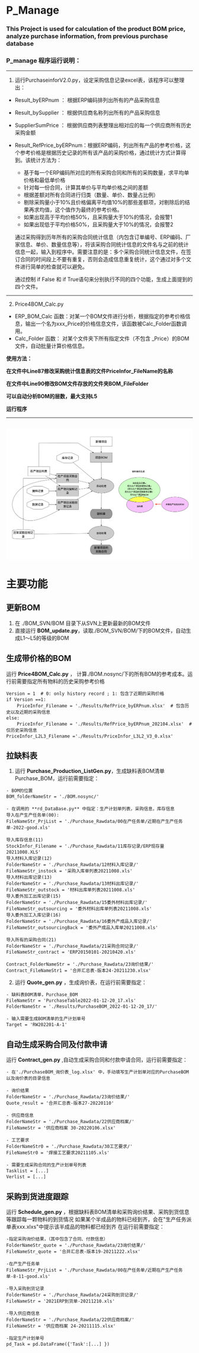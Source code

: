# P_Manage
### This Project is used for calculation of the product BOM price, analyze purchase information, from previous purchase database

### P_manage 程序运行说明：
***
1. 运行PurchaseinforV2.0.py，设定采购信息记录excel表，该程序可以整理出：
  - Result_byERPnum ： 根据ERP编码排列出所有的产品采购信息
  - Result_bySupplier ： 根据供应商名称列出所有的产品采购信息
  - SupplierSumPrice ： 根据供应商列表整理出相对应的每一个供应商所有历史采购金额
  - Result_RefPrice_byERPnum：根据ERP编码，列出所有产品的参考价格，这个参考价格是根据历史记录的所有该产品的采购价格，通过统计方式计算得到。该统计方法为：
      - 基于每一个ERP编码所对应的所有采购合同和所有的采购数量，求平均单价格和最低单价格
      - 针对每一份合同，计算其单价与平均单价格之间的差额
      - 根据差额对所有合同进行归类（数量、单价、数量占比例）
      - 剔除采购量小于10%且价格偏离平均值10%的那些差额项，对剔除后的结果再求均值，这个值作为最终的参考价格。
      - 如果出现高于平均价格50%，且采购量大于10%的情况，会报警1
      - 如果出现低于平均价格50%，且采购量大于10%的情况，会报警2

    通过采购得到历年所有的采购合同统计信息（内包含订单编号、ERP编码、厂家信息、单价、数量信息等），将该采购合同统计信息的文件名与之前的统计信息一起，输入到程序中。需要注意的是：多个采购合同统计信息文件，在签订合同的时间段上不要有重复，否则会造成信息重复统计，这个通过对多个文件进行简单的检查就可以避免。

    通过控制 if False 和 if True语句来分别执行不同的四个功能，生成上面提到的四个文件。
***
2. Price4BOM_Calc.py
  - ERP_BOM_Calc 函数：对某一个BOM文件进行分析，根据指定的参考价格信息，输出一个名为xxx_Price的价格信息文件，该函数被Calc_Folder函数调用。
  - Calc_Folder 函数： 对某个文件夹下所有指定文件（不包含 _Price）的BOM文件，自动批量计算价格信息。
  
  **使用方法：**
  
  **在文件中Line87修改采购统计信息表的文件PriceInfor_FileName的名称**
  
  **在文件中Line90修改BOM文件存放的文件夹BOM_FileFolder**
  
  **可以自动分析BOM的层数，最大支持L5**
  
  **运行程序**
  
  ---
  
  ![image](https://github.com/Myfro9/P_Manage/blob/Branch1/IMG/chart1.png)
  ---
  
# 主要功能
## 更新BOM
  
  1. 在 ./BOM_SVN/BOM 目录下从SVN上更新最新的BOM文件
  2. 直接运行 **BOM_update.py**，读取./BOM_SVN/BOM/下的BOM文件，自动生成L1～L5的等级的BOM
  
## 生成带价格的BOM
  运行 **Price4BOM_Calc.py** ， 计算./BOM.nosync/下的所有BOM的参考成本。运行前需要指定所有物料的历史采购参考价格
  
    Version = 1  # 0: only history record ; 1: 包含了近期的采购价格
    if Version ==1:
        PriceInfor_Filename = './Results/RefPrice_byERPnum.xlsx'  # 包含历史以及近期的采购信息
    else:
        PriceInfor_Filename = './Results/RefPrice_byERPnum_202104.xlsx'  # 仅历史采购信息
    PriceInfor_L2L3_Filename ='./Results/PriceInfor_L3L2_V3_0.xlsx'
  
## 拉缺料表
  1. 运行 **Purchase_Production_ListGen.py**，生成缺料表BOM清单Purchase_BOM，运行前需要指定：
  
    - BOM的位置
    BOM_folderNameStr = './BOM.nosync/'
    
    - 在调用的 **rd_DataBase.py** 中指定：生产计划单列表，采购信息，库存信息
    导入在产生产任务单(00):
    FileNameStr_PrjList = './Purchase_Rawdata/00在产任务单/近期在产生产任务单-2022-good.xls'
    
    导入库存信息(11)
    StockInfor_Filename = './Purchase_Rawdata/11库存记录/ERP现存量20211008.XLS'
    导入材料入库记录(12)
    FolderNameStr = './Purchase_Rawdata/12材料入库记录/'
    FileNameStr_instock = '采购入库单列表20211008.xls'
    导入材料出库记录(13)
    FolderNameStr = './Purchase_Rawdata/13材料出库记录/'
    FileNameStr_outstock = '材料出库单列表20211008.xls'
    导入委外加工出库记录(15)
    FolderNameStr = './Purchase_Rawdata/15委外材料出库记录/'
    FileNameStr_outsourcing = '委外材料出库单列表20211008.xls'
    导入委外加工入库记录(16)
    FolderNameStr = './Purchase_Rawdata/16委外产成品入库记录/'
    FileNameStr_outsourcingBack = '委外产成品入库单20211008.xls'
    
    导入所有的采购合同(21)
    FolderNameStr = './Purchase_Rawdata/21采购合同记录/'
    FileNameStr_contract = 'ERP20150101-20210420.xls'
    
    Contract_FolderNameStr = './Purchase_Rawdata/23询价结果/'
    Contract_FileNameStr1 = '合并汇总表-版本24-20211230.xlsx'
    
  2. 运行 **Quote_gen.py** ，生成询价表，在运行前需要指定：
    
    - 缺料表BOM清单，Purchase_BOM
    FileNameStr = 'PurchaseTable2022-01-12-20_17.xls'
    FolderNameStr = './Results/PurchaseBOM_2022-01-12-20_17/'

    - 输入需要生成BOM清单的生产计划单号
    Target = 'RW202201-A-1'
  
## 自动生成采购合同及付款申请
  运行 **Contract_gen.py** ,自动生成采购合同和付款申请合同，运行前需要指定：
  
    - 在'./PurchaseBOM_询价表_log.xlsx' 中，手动填写生产计划单对应的PurchaseBOM以及询价表的目录信息
    
    - 询价结果
    FolderNameStr = './Purchase_Rawdata/23询价结果/'
    Quote_result = '合并汇总表-版本27-20220110'

    - 供应商信息
    FolderNameStr = './Purchase_Rawdata/22供应商档案/'
    FileNameStr = '供应商档案 30-20220106.xlsx'

    - 工艺要求
    FolderNameStr0 = './Purchase_Rawdata/30工艺要求/'
    FileNameStr0 = '焊接工艺要求20211105.xls'

    - 需要生成采购合同的生产计划单号列表
    Tasklist = [...]
    Verlist = [...]
    
## 采购到货进度跟踪 
运行 **Schedule_gen.py** ，根据缺料表BOM清单和采购询价结果、采购到货信息等跟踪每一颗物料的到货情况
如果某个半成品的物料已经到齐，会在"生产任务派单表xxx.xlxs"中提示该半成品的物料都已经到齐
在运行前需要指定：

    -指定采购询价结果，（其中包含了合同、付款信息）
    FolderNameStr_quote = './Purchase_Rawdata/23询价结果/'
    FileNameStr_quote = '合并汇总表-版本19-20211222.xlsx'
    
    -在产生产任务单
    FileNameStr_PrjList = './Purchase_Rawdata/00在产任务单/近期在产生产任务单-8-11-good.xls'

    -导入采购到货记录
    FolderNameStr = './Purchase_Rawdata/24采购到货记录/'
    FileNameStr = '2021ERP到货单-20211210.xls'
    
    -导入供应商信息
    FolderNameStr = './Purchase_Rawdata/22供应商档案/'
    FileNameStr = '供应商档案 24-20211115.xlsx'
    
    -指定生产计划单号
    pd_Task = pd.DataFrame({'Task':[...] })